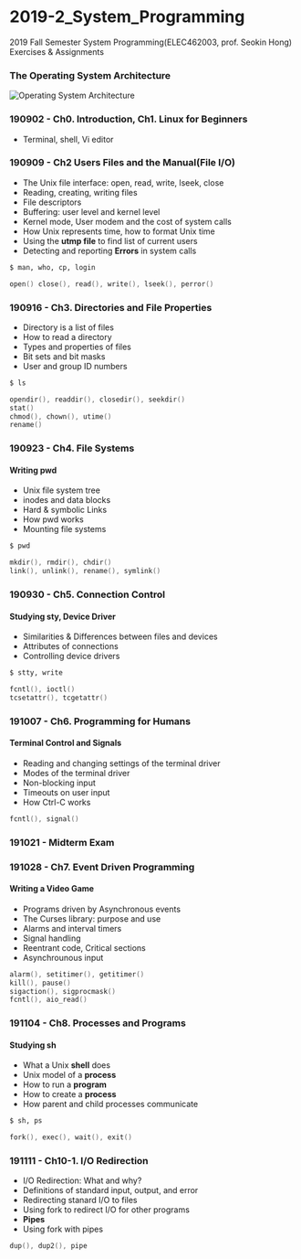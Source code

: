 # 2019-2_System_Programming
 2019 Fall Semester System Programming(ELEC462003, prof. Seokin Hong) Exercises & Assignments


### The Operating System Architecture
![Operating System Architecture](https://user-images.githubusercontent.com/54846646/68307643-f3c1c400-00ee-11ea-8a8d-a1e5c0e365e4.JPG)

### 190902 - Ch0. Introduction, Ch1. Linux for Beginners
- Terminal, shell, Vi editor
         

### 190909 - Ch2 Users Files and the Manual(File I/O)
- The Unix file interface: open, read, write, lseek, close
- Reading, creating, writing files
- File descriptors
- Buffering: user level and kernel level
- Kernel mode, User modem and the cost of system calls
- How Unix represents time, how to format Unix time
- Using the **utmp file** to find list of current users
- Detecting and reporting **Errors** in system calls
```sh
$ man, who, cp, login
```
```c
open() close(), read(), write(), lseek(), perror()
```

### 190916 - Ch3. Directories and File Properties
- Directory is a list of files
- How to read a directory
- Types and properties of files
- Bit sets and bit masks
- User and group ID numbers
```sh
$ ls
```
```c
opendir(), readdir(), closedir(), seekdir()
stat()
chmod(), chown(), utime()
rename()
```

### 190923 - Ch4. File Systems
#### Writing pwd
- Unix file system tree
- inodes and data blocks
- Hard & symbolic Links
- How pwd works
- Mounting file systems
```sh
$ pwd
```
```c
mkdir(), rmdir(), chdir()
link(), unlink(), rename(), symlink()
```

### 190930 - Ch5. Connection Control
#### Studying sty, Device Driver
- Similarities & Differences between files and devices
- Attributes of connections
- Controlling device drivers
```sh
$ stty, write
```
```c
fcntl(), ioctl()
tcsetattr(), tcgetattr()
```

### 191007 - Ch6. Programming for Humans
#### Terminal Control and Signals
- Reading and changing settings of the terminal driver
- Modes of the terminal driver
- Non-blocking input
- Timeouts on user input
- How Ctrl-C works
```c
fcntl(), signal()
```

### 191021 - Midterm Exam

### 191028 - Ch7. Event Driven Programming
#### Writing a Video Game
- Programs driven by Asynchronous events
- The Curses library: purpose and use
- Alarms and interval timers
- Signal handling
- Reentrant code, Critical sections
- Asynchrounous input
```c
alarm(), setitimer(), getitimer()
kill(), pause()
sigaction(), sigprocmask()
fcntl(), aio_read()
```

### 191104 - Ch8. Processes and Programs 
#### Studying sh
- What a Unix **shell** does
- Unix model of a **process**
- How to run a **program**
- How to create a **process**
- How parent and child processes communicate
```sh
$ sh, ps
```
```c
fork(), exec(), wait(), exit()
```

### 191111 - Ch10-1. I/O Redirection
- I/O Redirection: What and why?
- Definitions of standard input, output, and error
- Redirecting stanard I/O to files
- Using fork to redirect I/O for other programs
- **Pipes**
- Using fork with pipes
```c
dup(), dup2(), pipe
```
